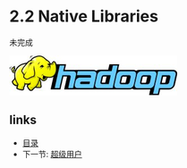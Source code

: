 # 2.2 Native Libraries

未完成
 
![](images/hadoop-logo.jpg?raw=true)

## links
  * [目录](<preface.md>)
  * 下一节: [超级用户](<02.3.md>)
